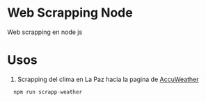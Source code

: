 # Web Scrapping Node

Web scrapping en node js

# Usos

1. Scrapping del clima en La Paz hacia la pagina de [AccuWeather](https://www.accuweather.com/es/bo/bolivia-weather)

  ```js
    npm run scrapp-weather
  ```